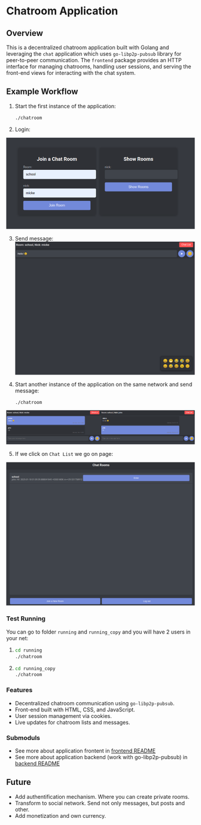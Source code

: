 # Chatroom Application
## Overview
This is a decentralized chatroom application built with Golang and leveraging the `chat` application which uses `go-libp2p-pubsub` library for peer-to-peer communication. The `frontend` package provides an HTTP interface for managing chatrooms, handling user sessions, and serving the front-end views for interacting with the chat system.

## Example Workflow
1. Start the first instance of the application:
   ```bash
   ./chatroom
   ```
2. Login:

![alt text](./images/login.png)


3. Send message:
![alt text](./images/room.png)

4. Start another instance of the application on the same network and send message:
   ```bash
   ./chatroom
   ```
![alt text](./images/room_view.png)

5. If we click on `Chat List` we go on page: 

![alt text](./images/room_list.png)

### Test Running

You can go to folder `running` and `running_copy` and you will have 2 users in your net:

1. 
   ```bash
   cd running
   ./chatroom
   ```

2. 
   ```bash
   cd running_copy
   ./chatroom
   ```

### Features
- Decentralized chatroom communication using `go-libp2p-pubsub`.
- Front-end built with HTML, CSS, and JavaScript.
- User session management via cookies.
- Live updates for chatroom lists and messages.

### Submoduls
- See more about application frontent in [frontend README](./frontend/README.md)
- See more about application backend (work with go-libp2p-pubsub) in [backend README](./chat/README.md)

## Future
- Add authentification mechanism. Where you can create private rooms.
- Transform to social network. Send not only messages, but posts and other.
- Add monetization and own currency.